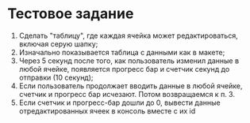 # Тестовое задание
1.	Сделать "таблицу", где каждая ячейка может редактироваться, включая серую шапку;
2.	Изначально показывается таблица с данными как в макете;
3.	Через 5 секунд после того, как пользователь изменил данные в любой ячейке, появляется прогресс бар и счетчик секунд до отправки (10 секунд);
4.	Если пользователь продолжает вводить данные в любой ячейке, счетчик и прогресс бар исчезают. Потом возвращаемся к п. 3.
5.	Если счетчик и прогресс-бар дошли до 0, вывести данные отредактированных ячеек в консоль вместе с их id

